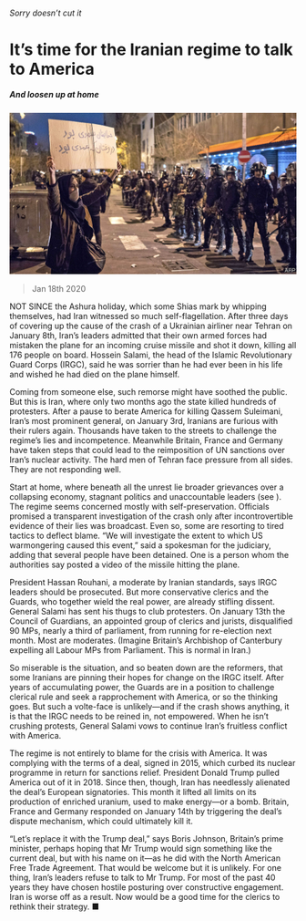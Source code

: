 ###### Sorry doesn’t cut it

# It’s time for the Iranian regime to talk to America 

##### And loosen up at home 

![image](images/20200118_LDP003_0.jpg) 

> Jan 18th 2020 

NOT SINCE the Ashura holiday, which some Shias mark by whipping themselves, had Iran witnessed so much self-flagellation. After three days of covering up the cause of the crash of a Ukrainian airliner near Tehran on January 8th, Iran’s leaders admitted that their own armed forces had mistaken the plane for an incoming cruise missile and shot it down, killing all 176 people on board. Hossein Salami, the head of the Islamic Revolutionary Guard Corps (IRGC), said he was sorrier than he had ever been in his life and wished he had died on the plane himself.

Coming from someone else, such remorse might have soothed the public. But this is Iran, where only two months ago the state killed hundreds of protesters. After a pause to berate America for killing Qassem Suleimani, Iran’s most prominent general, on January 3rd, Iranians are furious with their rulers again. Thousands have taken to the streets to challenge the regime’s lies and incompetence. Meanwhile Britain, France and Germany have taken steps that could lead to the reimposition of UN sanctions over Iran’s nuclear activity. The hard men of Tehran face pressure from all sides. They are not responding well.


Start at home, where beneath all the unrest lie broader grievances over a collapsing economy, stagnant politics and unaccountable leaders (see ). The regime seems concerned mostly with self-preservation. Officials promised a transparent investigation of the crash only after incontrovertible evidence of their lies was broadcast. Even so, some are resorting to tired tactics to deflect blame. “We will investigate the extent to which US warmongering caused this event,” said a spokesman for the judiciary, adding that several people have been detained. One is a person whom the authorities say posted a video of the missile hitting the plane.

President Hassan Rouhani, a moderate by Iranian standards, says IRGC leaders should be prosecuted. But more conservative clerics and the Guards, who together wield the real power, are already stifling dissent. General Salami has sent his thugs to club protesters. On January 13th the Council of Guardians, an appointed group of clerics and jurists, disqualified 90 MPs, nearly a third of parliament, from running for re-election next month. Most are moderates. (Imagine Britain’s Archbishop of Canterbury expelling all Labour MPs from Parliament. This is normal in Iran.)

So miserable is the situation, and so beaten down are the reformers, that some Iranians are pinning their hopes for change on the IRGC itself. After years of accumulating power, the Guards are in a position to challenge clerical rule and seek a rapprochement with America, or so the thinking goes. But such a volte-face is unlikely—and if the crash shows anything, it is that the IRGC needs to be reined in, not empowered. When he isn’t crushing protests, General Salami vows to continue Iran’s fruitless conflict with America.

The regime is not entirely to blame for the crisis with America. It was complying with the terms of a deal, signed in 2015, which curbed its nuclear programme in return for sanctions relief. President Donald Trump pulled America out of it in 2018. Since then, though, Iran has needlessly alienated the deal’s European signatories. This month it lifted all limits on its production of enriched uranium, used to make energy—or a bomb. Britain, France and Germany responded on January 14th by triggering the deal’s dispute mechanism, which could ultimately kill it.

“Let’s replace it with the Trump deal,” says Boris Johnson, Britain’s prime minister, perhaps hoping that Mr Trump would sign something like the current deal, but with his name on it—as he did with the North American Free Trade Agreement. That would be welcome but it is unlikely. For one thing, Iran’s leaders refuse to talk to Mr Trump. For most of the past 40 years they have chosen hostile posturing over constructive engagement. Iran is worse off as a result. Now would be a good time for the clerics to rethink their strategy. ■

